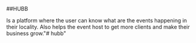 ##HUBB

Is a platform where the user can know what are the events happening in their locality. 
Also helps the event host to get more clients and make their business grow."# hubb" 
